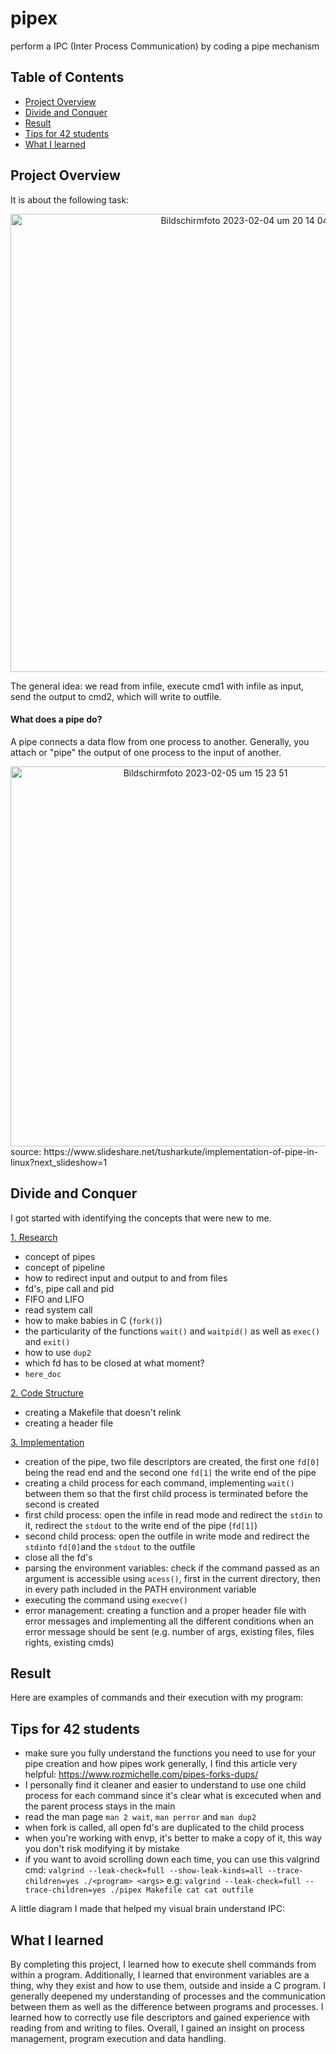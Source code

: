 # pipex
perform a IPC (Inter Process Communication) by coding a pipe mechanism

## Table of Contents

* [Project Overview](#project-overview)
* [Divide and Conquer](#divide-and-conquer)
* [Result](#result)
* [Tips for 42 students](#tips-for-42-students)
* [What I learned](#what-i-learned)

## Project Overview

It is about the following task:
<div align="center">
<img width="733" alt="Bildschirmfoto 2023-02-04 um 20 14 04" src="https://user-images.githubusercontent.com/114035440/216796531-3096bec3-e4d4-4144-a7c7-bc73cc078171.png">
</div>

The general idea: we read from infile, execute cmd1 with infile as input, send the output to cmd2, which will write to outfile.

#### What does a pipe do? 
A pipe connects a data flow from one process to another. Generally, you attach or "pipe" the output of one process to the input of another.
<div align="center">
<img width="608" alt="Bildschirmfoto 2023-02-05 um 15 23 51" src="https://user-images.githubusercontent.com/114035440/216842946-659a516a-d7f0-4666-9a12-1237e5a958e5.png">    
</div>
source: https://www.slideshare.net/tusharkute/implementation-of-pipe-in-linux?next_slideshow=1 

## Divide and Conquer 
I got started with identifying the concepts that were new to me.

<ins>1. Research</ins>
*   concept of pipes
*   concept of pipeline
*   how to redirect input and output to and from files
*   fd's, pipe call and pid 
*   FIFO and LIFO
*   read system call
*   how to make babies in C (``fork()``)
*   the particularity of the functions ``wait()`` and ``waitpid()`` as well as ``exec()`` and ``exit()``
*   how to use ``dup2``
*   which fd has to be closed at what moment?
*   ``here_doc``

<ins>2. Code Structure</ins>
*   creating a Makefile that doesn't relink
*   creating a header file 

<ins>3. Implementation</ins>
*   creation of the pipe, two file descriptors are created, the first one ``fd[0]`` being the read end and the second one ``fd[1]`` the write end     of the pipe
*   creating a child process for each command, implementing ``wait()`` between them so that the first child process is terminated before the         second is created
*   first child process: open the infile in read mode and redirect the ``stdin`` to it, redirect the ``stdout`` to the write end of the pipe         (``fd[1]``)
*   second child process: open the outfile in write mode and redirect the ``stdin``to ``fd[0]``and the ``stdout`` to the outfile 
*   close all the fd's
*   parsing the environment variables: check if the command passed as an argument is accessible using ``acess()``, first in the current               directory, then in every path included in the PATH environment variable
*   executing the command using ``execve()``
*   error management: creating a function and a proper header file with error messages and implementing all the different conditions when an         error message should be sent (e.g. number of args, existing files, files rights, existing cmds)

## Result 

Here are examples of commands and their execution with my program: 

## Tips for 42 students 
*   make sure you fully understand the functions you need to use for your pipe creation and how pipes work generally, I find this article very       helpful: https://www.rozmichelle.com/pipes-forks-dups/
*   I personally find it cleaner and easier to understand to use one child process for each command since it's clear what is excecuted when and       the parent process stays in the main
*   read the man page ``man 2 wait``, ``man perror`` and ``man dup2``
*   when fork is called, all open fd's are duplicated to the child process
*   when you're working with envp, it's better to make a copy of it, this way you don't risk modifying it by mistake
*   if you want to avoid scrolling down each time, you can use this valgrind cmd: 
    ``valgrind --leak-check=full --show-leak-kinds=all --trace-children=yes ./<program> <args>``
    e.g: ``valgrind --leak-check=full --trace-children=yes ./pipex Makefile cat cat outfile``
    
A little diagram I made that helped my visual brain understand IPC:


## What I learned 
By completing this project, I learned how to execute shell commands from within a program. Additionally, I learned that environment variables are a thing, why they exist and how to use them, outside and inside a C program. I generally deepened my understanding of processes and the communication between them as well as the difference between programs and processes. I learned how to correctly use file descriptors and  gained experience with reading from and writing to files. Overall, I gained an insight on process management, program execution and data handling. 
